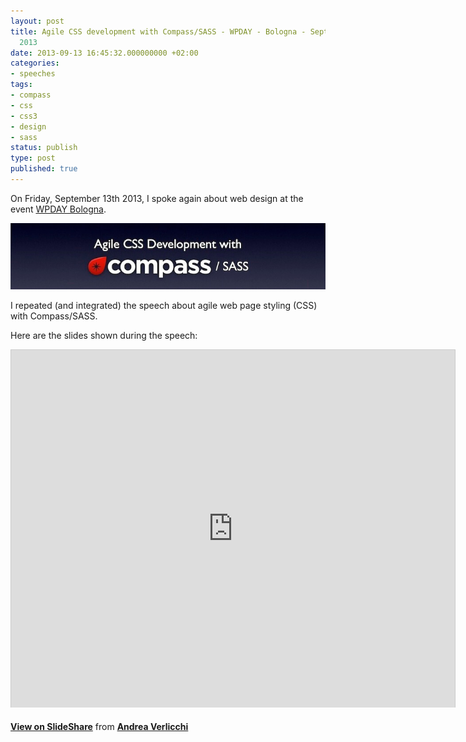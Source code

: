 ```yaml
---
layout: post
title: Agile CSS development with Compass/SASS - WPDAY - Bologna - September 13th
  2013
date: 2013-09-13 16:45:32.000000000 +02:00
categories:
- speeches
tags:
- compass
- css
- css3
- design
- sass
status: publish
type: post
published: true
---
```

On Friday, September 13th 2013, I spoke again about web design at the event [WPDAY Bologna](http://www.wpday.it "WPDAY Bologna").

![](/assets/post-images/Agile-CSS-Development-with-Compass-Sass-preview.jpeg "Agile CSS Development with Compass Sass - preview")

I repeated (and integrated) the speech about agile web page styling (CSS) with Compass/SASS.

Here are the slides shown during the speech:

<iframe style="border: 1px solid #CCC; border-width: 1px 1px 0; margin-bottom: 5px;" src="https://www.slideshare.net/slideshow/embed_code/15433271" height="572" width="710" allowfullscreen="" frameborder="0" marginwidth="0" marginheight="0" scrolling="no"></iframe>

**[View on SlideShare](https://www.slideshare.net/verlok/agile-css-development-with-compass "Agile css development with Compass/SASS on SlideShare")** from **[Andrea Verlicchi](https://www.slideshare.net/verlok)**